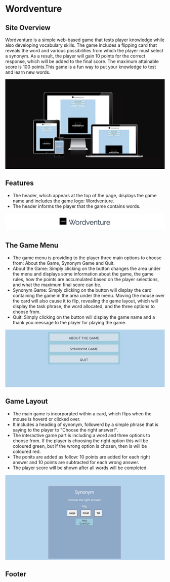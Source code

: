 # Wordventure

## Site Overview

Wordventure is a simple web-based game that tests player knowledge while also developing vocabulary skills. The game includes a flipping card that reveals the word and various possibilities from which the player must select a synonym. As a result, the player will gain 10 points for the correct response, which will be added to the final score. The maximum attainable score is 100 points.This game is a fun way to put your knowledge to test and learn new words.

![Screenshot](assets/images/responsive.png)

## Features

* The header, which appears at the top of the page, displays the game name and includes the game logo: Wordventure.
* The header informs the player that the game contains words.

![Screenshot](assets/images/logo-and-name.png)

## The Game Menu

* The game menu is providing to the player three main options to choose from: About the Game, Synonym Game and Quit.
* About the Game: Simply clicking on the button changes the area under the menu and displays some information about the game, the game rules, how the points are accumulated based on the player selections, and what the maximum final score can be.
* Synonym Game: Simply clicking on the button will display the card containing the game in the area under the menu. Moving the mouse over the card will also cause it to flip, revealing the game layout, which will display the task phrase, the word allocated, and the three options to choose from.
* Quit: Simply clicking on the button will display the game name and a thank you message to the player for playing the game.

![Screenshot](assets/images/menu.png)

## Game Layout

* The main game is incorporated within a card, which flips when the mouse is hoverd or clicked over.
* It includes a heading of synonym, followerd by a simple phrase that is saying to the player to "Choose the right answer!".
* The interactive game part is including a word and three options to choose from. If the player is choosing the right option this will be coloured green, but if the wrong option is chosen, then is will be coloured red.
* The ponits are added as follow: 10 points are added for each right answer and 10 points are subtracted for each wrong answer. 
* The player score will be shown after all words will be completed.

![Screenshot](assets/images/game-front-image.png)


## Footer





